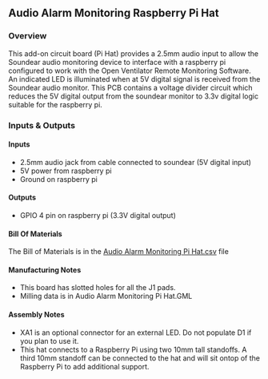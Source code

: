 ## Audio Alarm Monitoring Raspberry Pi Hat
### Overview
This add-on circuit board (Pi Hat) provides a 2.5mm audio input to allow the Soundear audio monitoring device to interface with a raspberry pi configured to work with the Open Ventilator Remote Monitoring Software. An indicated LED is illuminated when at 5V digital signal is received from the Soundear audio monitor. This PCB contains a voltage divider circuit which reduces the 5V digital output from the soundear monitor to 3.3v digital logic suitable for the raspberry pi.

### Inputs & Outputs
#### Inputs
* 2.5mm audio jack from cable connected to soundear (5V digital input)
* 5V power from raspberry pi
* Ground on raspberry pi

#### Outputs
* GPIO 4 pin on raspberry pi (3.3V digital output)

#### Bill Of Materials
The Bill of Materials is in the [Audio Alarm Monitoring Pi Hat.csv](https://github.com/Open-Ventilator-Remote-Monitoring/Audio-Alarm-Monitoring-Pi-Hat/blob/master/Audio%20Alarm%20Monitoring%20Pi%20Hat.csv) file

#### Manufacturing Notes
* This board has slotted holes for all the J1 pads. 
* Milling data is in Audio Alarm Monitoring Pi Hat.GML

#### Assembly Notes
* XA1 is an optional connector for an external LED. Do not populate D1 if you plan to use it.
* This hat connects to a Raspberry Pi using two 10mm tall standoffs. A third 10mm standoff can be connected to the hat and will sit ontop of the Raspberry Pi to add additional support.

